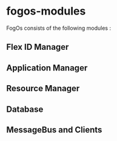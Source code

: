 # fogos-modules
FogOs consists of the following modules :

## Flex ID Manager
## Application Manager
## Resource Manager
## Database
## MessageBus and Clients
